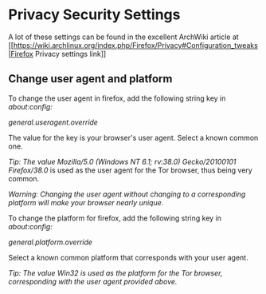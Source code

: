 # Privacy Security Settings #

A lot of these settings can be found in the excellent ArchWiki 
article at [[https://wiki.archlinux.org/index.php/Firefox/Privacy#Configuration_tweaks|Firefox Privacy settings link]]


## Change user agent and platform ##

To change the user agent in firefox, add the following  string key in *about:config:*

_general.useragent.override_

The value for the key is your browser's user agent. Select a known common one.

*Tip:* _The value Mozilla/5.0 (Windows NT 6.1; rv:38.0) Gecko/20100101 Firefox/38.0_ is used as the user agent for the Tor browser, thus being very common.

_*Warning: Changing the user agent without changing to a corresponding platform will make your browser nearly unique.*_

To change the platform for firefox, add the following string key in *about:config:*

_general.platform.override_

Select a known common platform that corresponds with your user agent.

*Tip:* _The value Win32 is used as the platform for the Tor browser, corresponding with the user agent provided above._


